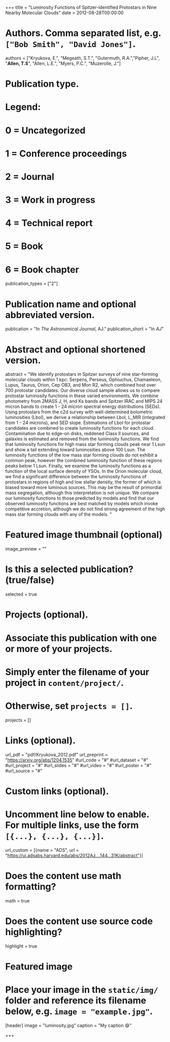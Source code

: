 +++
title = "Luminosity Functions of Spitzer-identified Protostars in Nine Nearby Molecular Clouds"
date = 2012-08-28T00:00:00

# Authors. Comma separated list, e.g. `["Bob Smith", "David Jones"]`.
authors = ["Kryukova, E.", "Megeath, S.T.", "Gutermuth, R.A.","Pipher, J.L", "**Allen, T.S**",    "Allen, L.E.", "Myers, P.C.", "Muzerolle, J."]

# Publication type.
# Legend:
# 0 = Uncategorized
# 1 = Conference proceedings
# 2 = Journal
# 3 = Work in progress
# 4 = Technical report
# 5 = Book
# 6 = Book chapter
publication_types = ["2"]

# Publication name and optional abbreviated version.
publication = "In *The Astronomical Journal*, AJ."
publication_short = "In *AJ*"

# Abstract and optional shortened version.
abstract = "We identify protostars in Spitzer surveys of nine star-forming molecular clouds within 1 kpc: Serpens, Perseus, Ophiuchus, Chamaeleon, Lupus, Taurus, Orion, Cep OB3, and Mon R2, which combined host over 700 protostar candidates. Our diverse cloud sample allows us to compare protostar luminosity functions in these varied environments. We combine photometry from 2MASS J, H, and Ks bands and Spitzer IRAC and MIPS 24 micron bands to create 1 - 24 micron spectral energy distributions (SEDs). Using protostars from the c2d survey with well-determined bolometric luminosities (Lbol), we derive a relationship between Lbol, L_MIR (integrated from 1 - 24 microns), and SED slope. Estimations of Lbol for protostar candidates are combined to create luminosity functions for each cloud. Contamination due to edge-on disks, reddened Class II sources, and galaxies is estimated and removed from the luminosity functions. We find that luminosity functions for high mass star forming clouds peak near 1 Lsun and show a tail extending toward luminosities above 100 Lsun. The luminosity functions of the low mass star forming clouds do not exhibit a common peak, however the combined luminosity function of these regions peaks below 1 Lsun. Finally, we examine the luminosity functions as a function of the local surface density of YSOs. In the Orion molecular cloud, we find a significant difference between the luminosity functions of protostars in regions of high and low stellar density, the former of which is biased toward more luminous sources. This may be the result of primordial mass segregation, although this interpretation is not unique. We compare our luminosity functions to those predicted by models and find that our observed luminosity functions are best matched by models which invoke competitive accretion, although we do not find strong agreement of the high mass star forming clouds with any of the models. "

# Featured image thumbnail (optional)
image_preview = ""

# Is this a selected publication? (true/false)
selected = true

# Projects (optional).
#   Associate this publication with one or more of your projects.
#   Simply enter the filename of your project in `content/project/`.
#   Otherwise, set `projects = []`.
projects = []

# Links (optional).
url_pdf = "pdf/Kryukova_2012.pdf"
url_preprint = "https://arxiv.org/abs/1204.1535"
#url_code = "#"
#url_dataset = "#"
#url_project = "#"
#url_slides = "#"
#url_video = "#"
#url_poster = "#"
#url_source = "#"

# Custom links (optional).
#   Uncomment line below to enable. For multiple links, use the form `[{...}, {...}, {...}]`.
url_custom = [{name = "ADS", url = "https://ui.adsabs.harvard.edu/abs/2012AJ....144...31K/abstract"}]

# Does the content use math formatting?
math = true

# Does the content use source code highlighting?
highlight = true

# Featured image
# Place your image in the `static/img/` folder and reference its filename below, e.g. `image = "example.jpg"`.
[header]
image = "luminosity.jpg"
caption = "My caption :smile:"

+++

